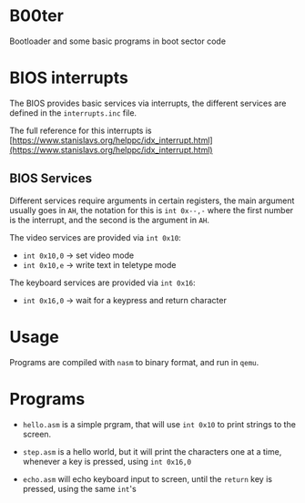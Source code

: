 # B00ter

Bootloader and some basic programs in boot sector code

# BIOS interrupts

The BIOS provides basic services via interrupts, the different services
are defined in the `interrupts.inc` file.

The full reference for this interrupts is
[https://www.stanislavs.org/helppc/idx_interrupt.html](https://www.stanislavs.org/helppc/idx_interrupt.html)

## BIOS Services

Different services require arguments in certain registers, the main argument
usually goes in `AH`, the notation for this is `int 0x--,-` where the first
number is the interrupt, and the second is the argument in `AH`.

The video services are provided via `int 0x10`:
- `int 0x10,0` -> set video mode
- `int 0x10,e` -> write text in teletype mode

The keyboard services are provided via `int 0x16`:
- `int 0x16,0` -> wait for a keypress and return character

# Usage

Programs are compiled with `nasm` to binary format, and run in `qemu`.

# Programs

- `hello.asm` is a simple prgram, that will use `int 0x10` to print strings
to the screen.

- `step.asm` is a hello world, but it will print the characters one at a time,
whenever a key is pressed, using `int 0x16,0`

- `echo.asm` will echo keyboard input to screen, until the `return` key is
pressed, using the same `int`'s
